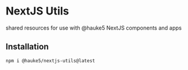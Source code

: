 # NextJS Utils
shared resources for use with @hauke5 NextJS components and apps

## Installation
`npm i @hauke5/nextjs-utils@latest`

